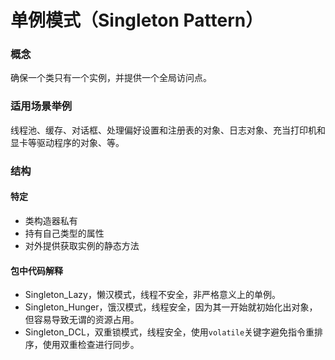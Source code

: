 # 单例模式（Singleton Pattern）

### 概念
确保一个类只有一个实例，并提供一个全局访问点。

### 适用场景举例
线程池、缓存、对话框、处理偏好设置和注册表的对象、日志对象、充当打印机和显卡等驱动程序的对象、等。

### 结构
#### 特定
- 类构造器私有
- 持有自己类型的属性
- 对外提供获取实例的静态方法

#### 包中代码解释
- Singleton_Lazy，懒汉模式，线程不安全，非严格意义上的单例。
- Singleton_Hunger，饿汉模式，线程安全，因为其一开始就初始化出对象，但容易导致无谓的资源占用。
- Singleton_DCL，双重锁模式，线程安全，使用`volatile`关键字避免指令重排序，使用双重检查进行同步。